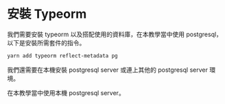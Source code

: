 # 安裝 Typeorm

我們需要安裝 typeorm 以及搭配使用的資料庫，在本教學當中使用 postgresql，以下是安裝所需套件的指令。

```bash
yarn add typeorm reflect-metadata pg
```

我們還需要在本機安裝 postgresql server 或連上其他的 postgresql server 環境。

在本教學當中使用本機 postgresql server。
